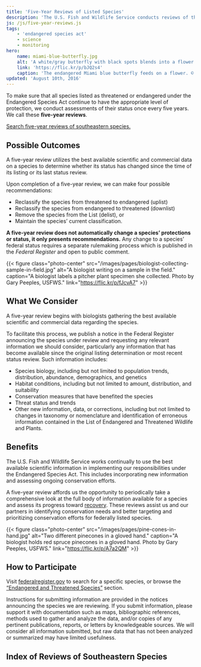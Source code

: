 ```yaml
---
title: 'Five-Year Reviews of Listed Species'
description: 'The U.S. Fish and Wildlife Service conducts reviews of the status of threatened and endangered species once every five years. Learn more and read the most current review of species found in the southeastern United States.'
js: /js/five-year-reviews.js
tags:
    - 'endangered species act'
    - science
    - monitoring
hero:
    name: miami-blue-butterfly.jpg
    alt: 'A white/gray butterfly with black spots blends into a flower bloom of similar color and markings.'
    link: 'https://flic.kr/p/bJQ2s4'
    caption: 'The endangered Miami blue butterfly feeds on a flower. © Holly Salvato. Used with permission.'
updated: 'August 10th, 2016'
---
```


To make sure that all species listed as threatened or endangered under the Endangered Species Act continue to have the appropriate level of protection, we conduct assessments of their status once every five years. We call these **five-year reviews**.

[Search five-year reviews of southeastern species.](#index-of-reviews-of-southeastern-species)

## Possible Outcomes

A five-year review utilizes the best available scientific and commercial data on a species to determine whether its status has changed since the time of its listing or its last status review.

Upon completion of a five-year review, we can make four possible recommendations:

 - Reclassify the species from threatened to endangered (uplist)
 - Reclassify the species from endangered to threatened (downlist)
 - Remove the species from the List (delist), or
 - Maintain the species’ current classification.

**A five-year review does not automatically change a species’ protections or status, it only presents recommendations.** Any change to a species’ federal status requires a separate rulemaking process which is published in the *Federal Register* and open to public comment.

{{< figure class="photo-center" src="/images/pages/biologist-collecting-sample-in-field.jpg" alt="A biologist writing on a sample in the field." caption="A biologist labels a pitcher plant specimen she collected. Photo by Gary Peeples, USFWS." link="https://flic.kr/p/fJcvA7" >}}

## What We Consider

A five-year review begins with biologists gathering the best available scientific and commercial data regarding the species.

To facilitate this process, we publish a notice in the Federal Register announcing the species under review and requesting any relevant information we should consider, particularly any information that has become available since the original listing determination or most recent status review. Such information includes:

 - Species biology, including but not limited to population trends, distribution, abundance, demographics, and genetics
 - Habitat conditions, including but not limited to amount, distribution, and suitability
 - Conservation measures that have benefited the species
 - Threat status and trends
 - Other new information, data, or corrections, including but not limited to changes in taxonomy or nomenclature and identification of erroneous information contained in the List of Endangered and Threatened Wildlife and Plants.

## Benefits
The U.S. Fish and Wildlife Service works continually to use the best available scientific information in implementing our responsibilities under the Endangered Species Act. This includes incorporating new information and assessing ongoing conservation efforts.

A five-year review affords us the opportunity to periodically take a comprehensive look at the full body of information available for a species and assess its progress toward [recovery](/endangered-species-act/recovery). These reviews assist us and our partners in identifying conservation needs and better targeting and prioritizing conservation efforts for federally listed species.

{{< figure class="photo-center" src="/images/pages/pine-cones-in-hand.jpg" alt="Two different pinecones in a gloved hand." caption="A biologist holds red spruce pinecones in a gloved hand. Photo by Gary Peeples, USFWS." link="https://flic.kr/p/A7a2QM" >}}

## How to Participate
Visit [federalregister.gov](https://www.federalregister.gov/) to search for a specific species, or browse the [“Endangered and Threatened Species”](https://www.federalregister.gov/endangered-threatened-species) section.

Instructions for submitting information are provided in the notices announcing the species we are reviewing. If you submit information, please support it with documentation such as maps, bibliographic references, methods used to gather and analyze the data, and/or copies of any pertinent publications, reports, or letters by knowledgeable sources. We will consider all information submitted, but raw data that has not been analyzed or summarized may have limited usefulness.

## Index of Reviews of Southeastern Species

<ul class="five-year-review-list"></ul>
